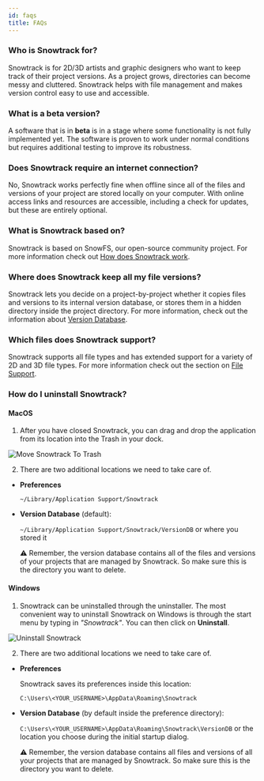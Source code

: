 ```yaml
---
id: faqs
title: FAQs
---
```



### Who is Snowtrack for?

Snowtrack is for 2D/3D artists and graphic designers who want to keep track of their project versions. As a project grows, directories can become messy and cluttered. Snowtrack helps with file management and makes version control easy to use and accessible.

### What is a beta version?

A software that is in **beta** is in a stage where some functionality is not fully implemented yet. The software is proven to work under normal conditions but requires additional testing to improve its robustness.

### Does Snowtrack require an internet connection?

No, Snowtrack works perfectly fine when offline since all of the files and versions of your project are stored locally on your computer. With online access links and resources are accessible, including a check for updates, but these are entirely optional.

### What is Snowtrack based on?

Snowtrack is based on SnowFS, our open-source community project. For more information check out [How does Snowtrack work](how-does-snowtrack-work.md).

### Where does Snowtrack keep all my file versions?

Snowtrack lets you decide on a project-by-project whether it copies files and versions to its internal version database, or stores them in a hidden directory inside the project directory. For more information, check out the information about [Version Database](terminology.md#version-database).

### Which files does Snowtrack support?

Snowtrack supports all file types and has extended support for a variety of 2D and 3D file types. For more information check out the section on [File Support](file-support.md).

### How do I uninstall Snowtrack?

#### MacOS

1. After you have closed Snowtrack, you can drag and drop the application from its location into the Trash in your dock.

![Move Snowtrack To Trash](/img/snowtrack-uninstall-macos.png)


2. There are two additional locations we need to take care of.

- **Preferences**

    `~/Library/Application Support/Snowtrack`

- **Version Database** (default):

    `~/Library/Application Support/Snowtrack/VersionDB` or where you stored it

    ⚠️ Remember, the version database contains all of the files and versions of your projects that are managed by Snowtrack. So make sure this is the directory you want to delete.

#### Windows

1. Snowtrack can be uninstalled through the uninstaller. The most convenient way to uninstall Snowtrack on Windows is through the start menu by typing in *"Snowtrack"*. You can then click on **Uninstall**.

![Uninstall Snowtrack](/img/snowtrack-uninstall-windows.png)

2. There are two additional locations we need to take care of.

- **Preferences**

    Snowtrack saves its preferences inside this location:

    `C:\Users\<YOUR_USERNAME>\AppData\Roaming\Snowtrack`

- **Version Database** (by default inside the preference directory):

    `C:\Users\<YOUR_USERNAME>\AppData\Roaming\Snowtrack\VersionDB` or the location you choose during the initial startup dialog.

    ⚠️ Remember, the version database contains all files and versions of all your projects that are managed by Snowtrack. So make sure this is the directory you want to delete.

